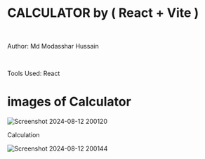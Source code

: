 # CALCULATOR by ( React + Vite )

<br/>

Author: Md Modasshar Hussain

<br/>

Tools Used: React

# images of Calculator

![Screenshot 2024-08-12 200120](https://github.com/user-attachments/assets/cb855acd-fa25-4aba-9f2a-5b08618d822e)

Calculation

![Screenshot 2024-08-12 200144](https://github.com/user-attachments/assets/20880e81-9f21-44cd-8f6d-17c9f0f7848e)
